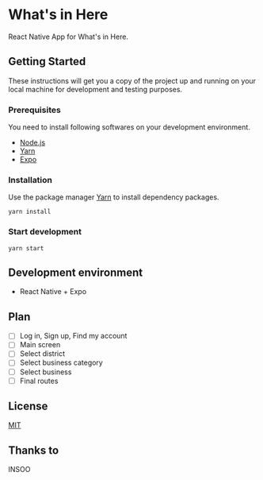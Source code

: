# What's in Here

React Native App for What's in Here.

## Getting Started

These instructions will get you a copy of the project up and running on your local machine for development and testing purposes.

### Prerequisites

You need to install following softwares on your development environment.

- [Node.js](https://nodejs.org/)
- [Yarn](https://yarnpkg.com/)
- [Expo](https://expo.io/)

### Installation

Use the package manager [Yarn](https://yarnpkg.com/) to install dependency packages.

```shell
yarn install
```

### Start development

```shell
yarn start
```

## Development environment

- React Native + Expo

## Plan

- [ ] Log in, Sign up, Find my account
- [ ] Main screen
- [ ] Select district
- [ ] Select business category
- [ ] Select business
- [ ] Final routes

## License

[MIT](LICENSE)

## Thanks to

INSOO
